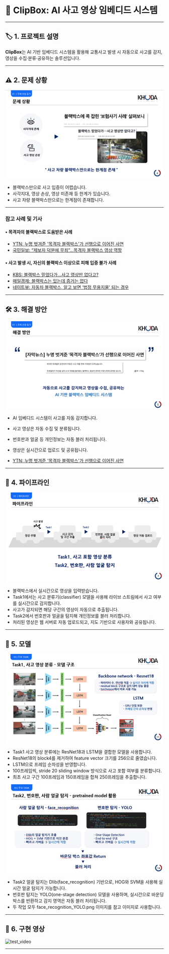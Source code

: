 # 🚗 ClipBox: AI 사고 영상 임베디드 시스템

---
## 🏷️ 1. 프로젝트 설명

**ClipBox**는 AI 기반 임베디드 시스템을 활용해 교통사고 발생 시 자동으로 사고를 감지, 영상을 수집·분류·공유하는 솔루션입니다.


---
## ⚠️ 2. 문제 상황

![문제상황](img/문제상황.png)

- 블랙박스만으로 사고 입증이 어렵습니다.
- 사각지대, 영상 손상, 영상 미존재 등 한계가 있습니다.
- 사고 차량 블랙박스만으로는 한계점이 존재합니다.


---
### 참고 사례 및 기사

#### • 목격자의 블랙박스로 도움받은 사례
- [YTN: 누명 벗겨준 '목격자 블랙박스'가 선행으로 이어진 사연](https://www.ytn.co.kr/_ln/0103_201808110233122382)
- [국민일보: “제보자 덕분에 무죄”…목격자 블랙박스 영상 역할](https://www.kmib.co.kr/article/view.asp?arcid=0020263335)

#### • 사고 발생 시, 자신의 블랙박스 이상으로 피해 입증 불가 사례
- [KBS: 블랙박스 믿었다가…사고 영상만 없다고?](https://news.kbs.co.kr/news/pc/view/view.do?ncd=3422359)
- [매일경제: 블랙박스는 있는데 증거는 없다](https://www.mk.co.kr/economy/view.php?sc=50000001&year=2015&no=154937)
- [네이트뷰: 자동차 블랙박스, 알고 보면 ‘법정 무용지물’ 되는 경우](https://view.nate.com/auto/view/303338/)



---
## 🛠️ 3. 해결 방안

![해결방안](img/해결방안.png)

- AI 임베디드 시스템이 사고를 자동 감지합니다.
- 사고 영상은 자동 수집 및 분류됩니다.
- 번호판과 얼굴 등 개인정보는 자동 블러 처리됩니다.
- 영상은 실시간으로 업로드 및 공유됩니다.

- [YTN: 누명 벗겨준 '목격자 블랙박스'가 선행으로 이어진 사연](https://www.ytn.co.kr/_ln/0103_201808110233122382)



---
## 🔄 4. 파이프라인

![파이프라인](img/파이프라인.png)

- 블랙박스에서 실시간으로 영상을 입력받습니다.
- Task1에서는 사고 분류기(classifier) 모델을 사용해 라이브 스트림에서 사고 여부를 실시간으로 감지합니다.
- 사고가 감지되면 해당 구간의 영상이 자동으로 추출됩니다.
- Task2에서 번호판과 얼굴을 탐지해 개인정보를 블러 처리합니다.
- 처리된 영상은 웹 서버로 자동 업로드되고, 지도 기반으로 사용자와 공유됩니다.



---
## 🤖 5. 모델

![ResNet18](img/ResNet18.png)

- Task1 사고 영상 분류에는 ResNet18과 LSTM을 결합한 모델을 사용합니다.
- ResNet18의 block4를 제거하여 feature vector 크기를 256으로 줄였습니다.
- LSTM으로 프레임 순차성을 반영합니다.
- 100프레임씩, stride 20 sliding window 방식으로 사고 포함 여부를 분류합니다.
- 최초 사고 구간 100프레임과 150프레임을 합쳐 250프레임을 추출합니다.


![face_recognition_YOLO](img/face_recognition_YOLO.png)

- Task2 얼굴 탐지는 Dlib(face_recognition) 기반으로, HOG와 SVM을 사용해 실시간 얼굴 탐지가 가능합니다.
- 번호판 탐지는 YOLO(one-stage detection) 모델을 사용하며, 실시간으로 바운딩 박스를 반환하고 감지 영역은 자동 블러 처리됩니다.
- 두 작업 모두 face_recognition_YOLO.png 이미지를 참고 이미지로 사용합니다.



---

## 🎥 6. 구현 영상

![test_video](img/test_video.gif)

---
